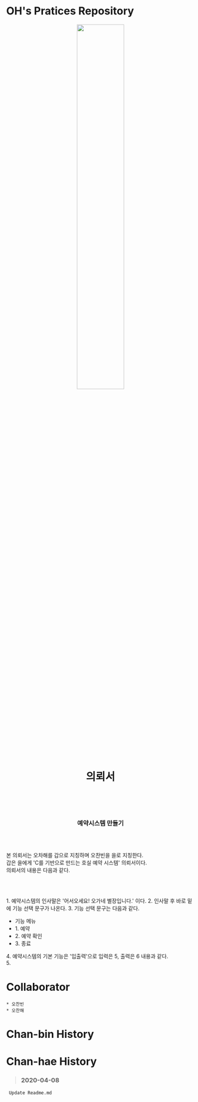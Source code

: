 OH's Pratices Repository
===

<p align="center">
<img src="https://user-images.githubusercontent.com/45858414/78417894-df6bfe00-7671-11ea-9e33-dfbc063d73d7.png" width="50%">
</p>


<h1 align="center">
의뢰서
</h1><br><br><br>
<h3 align="center">
예약시스템 만들기
</h3><br><br>
<p>
 본 의뢰서는 오차해를 갑으로 지칭하며 오찬빈을 을로 지칭한다.<br>
갑은 을에게 'C를 기반으로 만드는 호실 예약 시스템' 의뢰서이다.<br>
의뢰서의 내용은 다음과 같다.
</p><br><br><p>
 1. 예약시스템의 인사말은 '어서오세요! 오가네 별장입니다.' 이다.
 2. 인사말 후 바로 밑에 기능 선택 문구가 나온다.
 3. 기능 선택 문구는 다음과 같다.
	<ul>
		<li>기능 메뉴</li>
		<li>1. 예약</li>
		<li>2. 예약 확인</li>
		<li>3. 종료 </li>
	</ul>
 4. 예약시스템의 기본 기능은 '입출력'으로 입력은 5, 출력은 6 내용과 같다.<br>
 5. 
</p>

Collaborator
=== 
    * 오찬빈
    * 오찬해 

Chan-bin History
===


Chan-hae History
===
> ### 2020-04-08
     Update Readme.md

